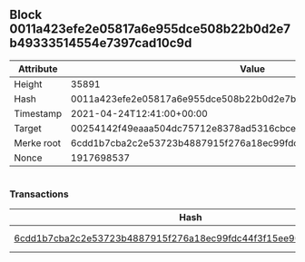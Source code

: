 ## Block 0011a423efe2e05817a6e955dce508b22b0d2e7b49333514554e7397cad10c9d

Attribute | Value
--- | ---
Height | 35891
Hash | 0011a423efe2e05817a6e955dce508b22b0d2e7b49333514554e7397cad10c9d
Timestamp | 2021-04-24T12:41:00+00:00
Target | 00254142f49eaaa504dc75712e8378ad5316cbcead634704b3734b6271167cc4
Merke root | 6cdd1b7cba2c2e53723b4887915f276a18ec99fdc44f3f15ee902e0ac788aba6
Nonce | 1917698537

```

```

### Transactions

Hash | Amount
--- | ---
[6cdd1b7cba2c2e53723b4887915f276a18ec99fdc44f3f15ee902e0ac788aba6](6cdd1b7cba2c2e53723b4887915f276a18ec99fdc44f3f15ee902e0ac788aba6.md) | 10.00000000 SKEPTI 
